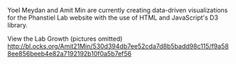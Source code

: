 Yoel Meydan and Amit Min are currently creating data-driven visualizations for the Phanstiel Lab website with the use of HTML and JavaScript's D3 library.

View the Lab Growth (pictures omitted) http://bl.ocks.org/Amit21Min/530d394db7ee52cda7d8b5badd98c115/f9a588ee856beeb4e82a7192192b10f0a5b7ef56
